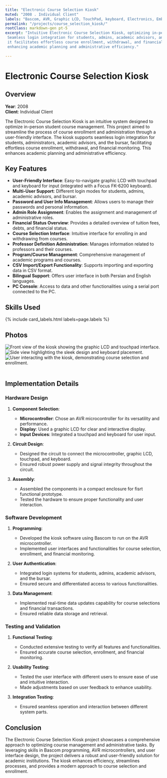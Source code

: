 ```yaml
---
title: "Electronic Course Selection Kiosk"
muted: "2008 . Individual Client"
labels: "Bascom, AVR, Graphic LCD, TouchPad, keyboard, Electronics, Embedded Systems, -Default"
permalink: "/projects/course_selection_kiosk/"
rootClass: markdown-gen pt-5
excerpt: "Intuitive Electronic Course Selection Kiosk, optimizing in-person student course management. 
 Seamless login integration for students, admins, academic advisors, and bursar, 
 it facilitates effortless course enrollment, withdrawal, and financial monitoring, 
 enhancing academic planning and administrative efficiency."
 
---
```



# Electronic Course Selection Kiosk

## Overview

**Year**: 2008  
**Client**: Individual Client

The Electronic Course Selection Kiosk is an intuitive system designed to optimize in-person student course management. This project aimed to streamline the process of course enrollment and administration through a user-friendly interface. The kiosk supports seamless login integration for students, administrators, academic advisors, and the bursar, facilitating effortless course enrollment, withdrawal, and financial monitoring. This enhances academic planning and administrative efficiency.

## Key Features

- **User-Friendly Interface**: Easy-to-navigate graphic LCD with touchpad and keyboard for input (integrated with a Focus FK-6200 keyboard).
- **Multi-User Support**: Different login modes for students, admins, academic advisors, and bursar.
- **Password and User Info Management**: Allows users to manage their passwords and personal information.
- **Admin Role Assignment**: Enables the assignment and management of administrative roles.
- **Financial Status Overview**: Provides a detailed overview of tuition fees, debts, and financial status.
- **Course Selection Interface**: Intuitive interface for enrolling in and withdrawing from courses.
- **Professor Definition Administration**: Manages information related to professors and their courses.
- **Program/Course Management**: Comprehensive management of academic programs and courses.
- **CSV Import/Export Functionality**: Supports importing and exporting data in CSV format.
- **Bilingual Support**: Offers user interface in both Persian and English languages.
- **PC Console**: Access to data and other functionalities using a serial port connected to the PC.


## Skills Used

{% include card_labels.html labels=page.labels %}


## Photos

<div class="container text-center design-gallery gallery">
    <div class="row justify-content-center">
      <div class="col-sm-3">
        <img src="/assets/images/course_selection_kiosk/3.jpg" 
            alt="Front view of the kiosk showing the graphic LCD and touchpad interface.">
      </div>
      <div class="col-sm-6">
        <img src="/assets/images/course_selection_kiosk/2.jpg"
            alt="Side view highlighting the sleek design and keyboard placement.">
        <img src="/assets/images/course_selection_kiosk/1.jpg"
            alt="User interacting with the kiosk, demonstrating course selection and enrollment.">
      </div>
    </div>
</div>

<br>

## Implementation Details

### Hardware Design

1. **Component Selection**:
   - **Microcontroller**: Chose an AVR microcontroller for its versatility and performance.
   - **Display**: Used a graphic LCD for clear and interactive display.
   - **Input Devices**: Integrated a touchpad and keyboard for user input.

2. **Circuit Design**:
   - Designed the circuit to connect the microcontroller, graphic LCD, touchpad, and keyboard.
   - Ensured robust power supply and signal integrity throughout the circuit.

3. **Assembly**:
   - Assembled the components in a compact enclosure for fisrt functional prototype.
   - Tested the hardware to ensure proper functionality and user interaction.

### Software Development

1. **Programming**:
   - Developed the kiosk software using Bascom to run on the AVR microcontroller.
   - Implemented user interfaces and functionalities for course selection, enrollment, and financial monitoring.

2. **User Authentication**:
   - Integrated login systems for students, admins, academic advisors, and the bursar.
   - Ensured secure and differentiated access to various functionalities.

3. **Data Management**:
   - Implemented real-time data updates capability for course selections and financial transactions.
   - Ensured reliable data storage and retrieval.

### Testing and Validation

1. **Functional Testing**:
   - Conducted extensive testing to verify all features and functionalities.
   - Ensured accurate course selection, enrollment, and financial monitoring.

2. **Usability Testing**:
   - Tested the user interface with different users to ensure ease of use and intuitive interaction.
   - Made adjustments based on user feedback to enhance usability.

3. **Integration Testing**:
   - Ensured seamless operation and interaction between different system parts.

## Conclusion

The Electronic Course Selection Kiosk project showcases a comprehensive approach to optimizing course management and administrative tasks. By leveraging skills in Bascom programming, AVR microcontrollers, and user interface design, the project delivers a robust and user-friendly solution for academic institutions. The kiosk enhances efficiency, streamlines processes, and provides a modern approach to course selection and enrollment.
